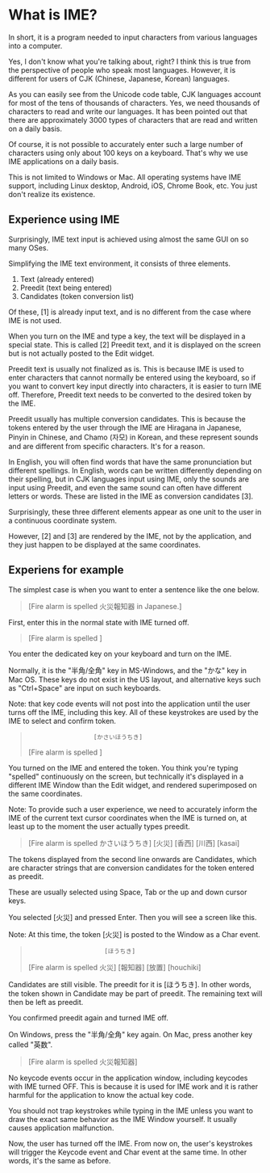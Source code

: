 # What is IME?

In short, it is a program needed to input characters from various languages into a computer.

Yes, I don't know what you're talking about, right?
I think this is true from the perspective of people who speak most languages.
However, it is different for users of CJK (Chinese, Japanese, Korean) languages.

As you can easily see from the Unicode code table, CJK languages account for most of the tens of thousands of characters. Yes, we need thousands of characters to read and write our languages. It has been pointed out that there are approximately 3000 types of characters that are read and written on a daily basis.

Of course, it is not possible to accurately enter such a large number of characters using only about 100 keys on a keyboard. That's why we use IME applications on a daily basis.

This is not limited to Windows or Mac. All operating systems have IME support, including Linux desktop, Android, iOS, Chrome Book, etc. You just don't realize its existence.

## Experience using IME

Surprisingly, IME text input is achieved using almost the same GUI on so many OSes.

Simplifying the IME text environment, it consists of three elements.

1. Text (already entered)
2. Preedit (text being entered)
3. Candidates (token conversion list)

Of these, [1] is already input text, and is no different from the case where IME is not used.

When you turn on the IME and type a key, the text will be displayed in a special state. This is called [2] Preedit text, and it is displayed on the screen but is not actually posted to the Edit widget.

Preedit text is usually not finalized as is. This is because IME is used to enter characters that cannot normally be entered using the keyboard, so if you want to convert key input directly into characters, it is easier to turn IME off. Therefore, Preedit text needs to be converted to the desired token by the IME.

Preedit usually has multiple conversion candidates. This is because the tokens entered by the user through the IME are Hiragana in Japanese, Pinyin in Chinese, and Chamo (자모) in Korean, and these represent sounds and are different from specific characters. It's for a reason.

In English, you will often find words that have the same pronunciation but different spellings. In English, words can be written differently depending on their spelling, but in CJK languages input using IME, only the sounds are input using Preedit, and even the same sound can often have different letters or words. These are listed in the IME as conversion candidates [3]. 

Surprisingly, these three different elements appear as one unit to the user in a continuous coordinate system.

However, [2] and [3] are rendered by the IME, not by the application, and they just happen to be displayed at the same coordinates.

## Experiens for example

The simplest case is when you want to enter a sentence like the one below.

> [Fire alarm is spelled 火災報知器 in Japanese.]

First, enter this in the normal state with IME turned off.

> [Fire alarm is spelled ]

You enter the dedicated key on your keyboard and turn on the IME.

Normally, it is the "半角/全角" key in MS-Windows, and the "かな" key in Mac OS. These keys do not exist in the US layout, and alternative keys such as "Ctrl+Space" are input on such keyboards.

Note:
  that key code events will not post into the application until the user turns off the IME, including this key.
All of these keystrokes are used by the IME to select and confirm token.

>                       [かさいほうちき]
> [Fire alarm is spelled ]

You turned on the IME and entered the token.
You think you're typing "spelled" continuously on the screen, but technically it's displayed in a different IME Window than the Edit widget, and rendered superimposed on the same coordinates.

Note:
  To provide such a user experience, we need to accurately inform the IME of the current text cursor coordinates when the IME is turned on, at least up to the moment the user actually types preedit.

> [Fire alarm is spelled かさいほうちき]
>                       [火災]
>                       [香西]
>                       [川西]
>                       [kasai]

The tokens displayed from the second line onwards are Candidates, which are character strings that are conversion candidates for the token entered as preedit.

These are usually selected using Space, Tab or the up and down cursor keys.

You selected [火災] and pressed Enter. Then you will see a screen like this.

Note:
  At this time, the token [火災] is posted to the Window as a Char event.

>                          [ほうちき]
> [Fire alarm is spelled 火災]
>                          [報知器]
>                          [放置]
>                          [houchiki]

Candidates are still visible. The preedit for it is [ほうちき].
In other words, the token shown in Candidate may be part of preedit.
The remaining text will then be left as preedit.

You confirmed preedit again and turned IME off.

On Windows, press the "半角/全角" key again. On Mac, press another key called "英数".

> [Fire alarm is spelled 火災報知器]

No keycode events occur in the application window, including keycodes with IME turned OFF.
This is because it is used for IME work and it is rather harmful for the application to know the actual key code.

You should not trap keystrokes while typing in the IME unless you want to draw the exact same behavior as the IME Window yourself. It usually causes application malfunction.

Now, the user has turned off the IME. From now on, the user's keystrokes will trigger the Keycode event and Char event at the same time. In other words, it's the same as before.

